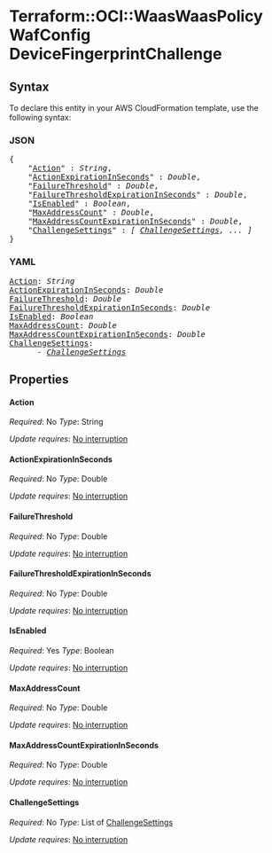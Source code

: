 # Terraform::OCI::WaasWaasPolicy WafConfig DeviceFingerprintChallenge

## Syntax

To declare this entity in your AWS CloudFormation template, use the following syntax:

### JSON

<pre>
{
    "<a href="#action" title="Action">Action</a>" : <i>String</i>,
    "<a href="#actionexpirationinseconds" title="ActionExpirationInSeconds">ActionExpirationInSeconds</a>" : <i>Double</i>,
    "<a href="#failurethreshold" title="FailureThreshold">FailureThreshold</a>" : <i>Double</i>,
    "<a href="#failurethresholdexpirationinseconds" title="FailureThresholdExpirationInSeconds">FailureThresholdExpirationInSeconds</a>" : <i>Double</i>,
    "<a href="#isenabled" title="IsEnabled">IsEnabled</a>" : <i>Boolean</i>,
    "<a href="#maxaddresscount" title="MaxAddressCount">MaxAddressCount</a>" : <i>Double</i>,
    "<a href="#maxaddresscountexpirationinseconds" title="MaxAddressCountExpirationInSeconds">MaxAddressCountExpirationInSeconds</a>" : <i>Double</i>,
    "<a href="#challengesettings" title="ChallengeSettings">ChallengeSettings</a>" : <i>[ <a href="wafconfig-devicefingerprintchallenge-challengesettings.md">ChallengeSettings</a>, ... ]</i>
}
</pre>

### YAML

<pre>
<a href="#action" title="Action">Action</a>: <i>String</i>
<a href="#actionexpirationinseconds" title="ActionExpirationInSeconds">ActionExpirationInSeconds</a>: <i>Double</i>
<a href="#failurethreshold" title="FailureThreshold">FailureThreshold</a>: <i>Double</i>
<a href="#failurethresholdexpirationinseconds" title="FailureThresholdExpirationInSeconds">FailureThresholdExpirationInSeconds</a>: <i>Double</i>
<a href="#isenabled" title="IsEnabled">IsEnabled</a>: <i>Boolean</i>
<a href="#maxaddresscount" title="MaxAddressCount">MaxAddressCount</a>: <i>Double</i>
<a href="#maxaddresscountexpirationinseconds" title="MaxAddressCountExpirationInSeconds">MaxAddressCountExpirationInSeconds</a>: <i>Double</i>
<a href="#challengesettings" title="ChallengeSettings">ChallengeSettings</a>: <i>
      - <a href="wafconfig-devicefingerprintchallenge-challengesettings.md">ChallengeSettings</a></i>
</pre>

## Properties

#### Action

_Required_: No
_Type_: String

_Update requires_: [No interruption](https://docs.aws.amazon.com/AWSCloudFormation/latest/UserGuide/using-cfn-updating-stacks-update-behaviors.html#update-no-interrupt)

#### ActionExpirationInSeconds

_Required_: No
_Type_: Double

_Update requires_: [No interruption](https://docs.aws.amazon.com/AWSCloudFormation/latest/UserGuide/using-cfn-updating-stacks-update-behaviors.html#update-no-interrupt)

#### FailureThreshold

_Required_: No
_Type_: Double

_Update requires_: [No interruption](https://docs.aws.amazon.com/AWSCloudFormation/latest/UserGuide/using-cfn-updating-stacks-update-behaviors.html#update-no-interrupt)

#### FailureThresholdExpirationInSeconds

_Required_: No
_Type_: Double

_Update requires_: [No interruption](https://docs.aws.amazon.com/AWSCloudFormation/latest/UserGuide/using-cfn-updating-stacks-update-behaviors.html#update-no-interrupt)

#### IsEnabled

_Required_: Yes
_Type_: Boolean

_Update requires_: [No interruption](https://docs.aws.amazon.com/AWSCloudFormation/latest/UserGuide/using-cfn-updating-stacks-update-behaviors.html#update-no-interrupt)

#### MaxAddressCount

_Required_: No
_Type_: Double

_Update requires_: [No interruption](https://docs.aws.amazon.com/AWSCloudFormation/latest/UserGuide/using-cfn-updating-stacks-update-behaviors.html#update-no-interrupt)

#### MaxAddressCountExpirationInSeconds

_Required_: No
_Type_: Double

_Update requires_: [No interruption](https://docs.aws.amazon.com/AWSCloudFormation/latest/UserGuide/using-cfn-updating-stacks-update-behaviors.html#update-no-interrupt)

#### ChallengeSettings

_Required_: No
_Type_: List of <a href="wafconfig-devicefingerprintchallenge-challengesettings.md">ChallengeSettings</a>

_Update requires_: [No interruption](https://docs.aws.amazon.com/AWSCloudFormation/latest/UserGuide/using-cfn-updating-stacks-update-behaviors.html#update-no-interrupt)

